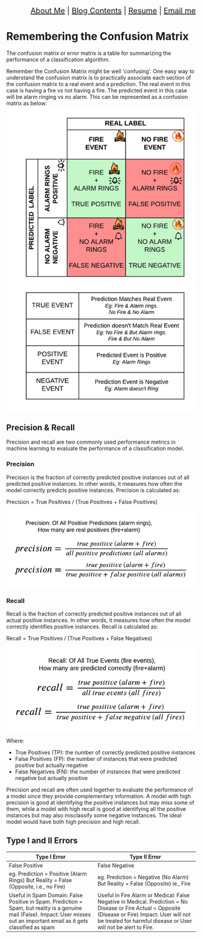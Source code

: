 <div align="right" style="font-size: 20px;">
<a href="https://vimvenu-rgb.github.io/">About Me</a> | 
 <a href="blog_contents.html">Blog Contents</a> | 
 <a href="https://vimvenu-rgb.github.io/resume.pdf">Resume</a> | 
 <a href="mailto:vimalkumar.engr@gmail.com?subject=Saw%20Your%20Github%20Blog&body=Enter%20Your%20Text.">Email me</a>
</div>

# Remembering the Confusion Matrix
The confusion matrix or error matrix is a table for summarizing the performance of a classification algorithm.

Remember the Confusion Matrix might be well 'confusing'. One easy way to understand the confusion matrix is to practically associate each section of the confusion matrix to a real event and a prediction. The real event in this case is having a fire vs not having a fire. The predicted event in this case will be alarm ringing vs no alarm. This can be represented as a confusion matrix as below:
![Alt text](/images/positive_negative.png)

## Precision & Recall
Precision and recall are two commonly used performance metrics in machine learning to evaluate the performance of a classification model.

### Precision
Precision is the fraction of correctly predicted positive instances out of all predicted positive instances. In other words, it measures how often the model correctly predicts positive instances. Precision is calculated as:

Precision = True Positives / (True Positives + False Positives)

![Alt text](/images/precision.png)

### Recall
Recall is the fraction of correctly predicted positive instances out of all actual positive instances. In other words, it measures how often the model correctly identifies positive instances. Recall is calculated as:

Recall = True Positives / (True Positives + False Negatives)

![Alt text](/images/recall.png)

Where:
- True Positives (TP): the number of correctly predicted positive instances
- False Positives (FP): the number of instances that were predicted positive but actually negative
-  False Negatives (FN): the number of instances that were predicted negative but actually positive

Precision and recall are often used together to evaluate the performance of a model since they provide complementary information. A model with high precision is good at identifying the positive instances but may miss some of them, while a model with high recall is good at identifying all the positive instances but may also misclassify some negative instances. The ideal model would have both high precision and high recall.


## Type I and II Errors
<table>
<thead>
  <tr>
    <th>Type I Error</th>
    <th>Type II Error</th>
  </tr>
</thead>
<tbody>
  <tr>
    <td>False Positive</td>
    <td>False Negative</td>
  </tr>
  <tr>
    <td>eg. Prediction = Positive (Alarm Rings) But Reality = False (Opposite, i.e., no Fire)</td>
    <td>eg. Prediction = Negative (No Alarm) But Reality = False (Opposite) ie., Fire</td>
  </tr>
  <tr>
    <td>Useful in Spam Domain: False Positive in Spam. Prediction = Spam, but reality is a genuine mail (False). Impact: User misses out an important email as it gets classified as spam</td>
    <td>Useful in Fire Alarm or Medical: False Negative in Medical. Prediction = No Disease or Fire Actual = Opposite (Disease or Fire) Impact: User will not be treated for harmful disease or User will not be alert to Fire.</td>
  </tr>
</tbody>
</table>

